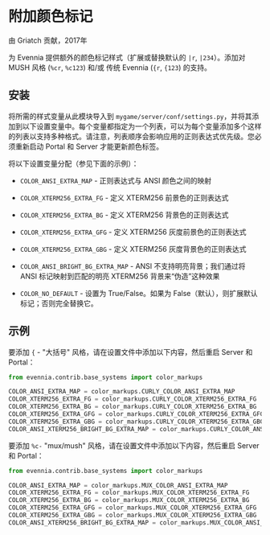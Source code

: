 # 附加颜色标记

由 Griatch 贡献，2017年

为 Evennia 提供额外的颜色标记样式（扩展或替换默认的 `|r`, `|234`）。添加对 MUSH 风格 (`%cr`, `%c123`) 和/或 传统 Evennia (`{r`, `{123`) 的支持。

## 安装

将所需的样式变量从此模块导入到 `mygame/server/conf/settings.py`，并将其添加到以下设置变量中。每个变量都指定为一个列表，可以为每个变量添加多个这样的列表以支持多种格式。请注意，列表顺序会影响应用的正则表达式优先级。您必须重新启动 Portal 和 Server 才能更新颜色标签。

将以下设置变量分配（参见下面的示例）：

- `COLOR_ANSI_EXTRA_MAP` - 正则表达式与 ANSI 颜色之间的映射
- `COLOR_XTERM256_EXTRA_FG` - 定义 XTERM256 前景色的正则表达式
- `COLOR_XTERM256_EXTRA_BG` - 定义 XTERM256 背景色的正则表达式
- `COLOR_XTERM256_EXTRA_GFG` - 定义 XTERM256 灰度前景色的正则表达式
- `COLOR_XTERM256_EXTRA_GBG` - 定义 XTERM256 灰度背景色的正则表达式
- `COLOR_ANSI_BRIGHT_BG_EXTRA_MAP` - ANSI 不支持明亮背景；我们通过将 ANSI 标记映射到匹配的明亮 XTERM256 背景来“伪造”这种效果

- `COLOR_NO_DEFAULT` - 设置为 True/False。如果为 False（默认），则扩展默认标记；否则完全替换它。

## 示例

要添加 `{` - "大括号" 风格，请在设置文件中添加以下内容，然后重启 Server 和 Portal：

```python
from evennia.contrib.base_systems import color_markups

COLOR_ANSI_EXTRA_MAP = color_markups.CURLY_COLOR_ANSI_EXTRA_MAP
COLOR_XTERM256_EXTRA_FG = color_markups.CURLY_COLOR_XTERM256_EXTRA_FG
COLOR_XTERM256_EXTRA_BG = color_markups.CURLY_COLOR_XTERM256_EXTRA_BG
COLOR_XTERM256_EXTRA_GFG = color_markups.CURLY_COLOR_XTERM256_EXTRA_GFG
COLOR_XTERM256_EXTRA_GBG = color_markups.CURLY_COLOR_XTERM256_EXTRA_GBG
COLOR_ANSI_XTERM256_BRIGHT_BG_EXTRA_MAP = color_markups.CURLY_COLOR_ANSI_XTERM256_BRIGHT_BG_EXTRA_MAP
```

要添加 `%c-` "mux/mush" 风格，请在设置文件中添加以下内容，然后重启 Server 和 Portal：

```python
from evennia.contrib.base_systems import color_markups

COLOR_ANSI_EXTRA_MAP = color_markups.MUX_COLOR_ANSI_EXTRA_MAP
COLOR_XTERM256_EXTRA_FG = color_markups.MUX_COLOR_XTERM256_EXTRA_FG
COLOR_XTERM256_EXTRA_BG = color_markups.MUX_COLOR_XTERM256_EXTRA_BG
COLOR_XTERM256_EXTRA_GFG = color_markups.MUX_COLOR_XTERM256_EXTRA_GFG
COLOR_XTERM256_EXTRA_GBG = color_markups.MUX_COLOR_XTERM256_EXTRA_GBG
COLOR_ANSI_XTERM256_BRIGHT_BG_EXTRA_MAP = color_markups.MUX_COLOR_ANSI_XTERM256_BRIGHT_BG_EXTRA_MAP
```

